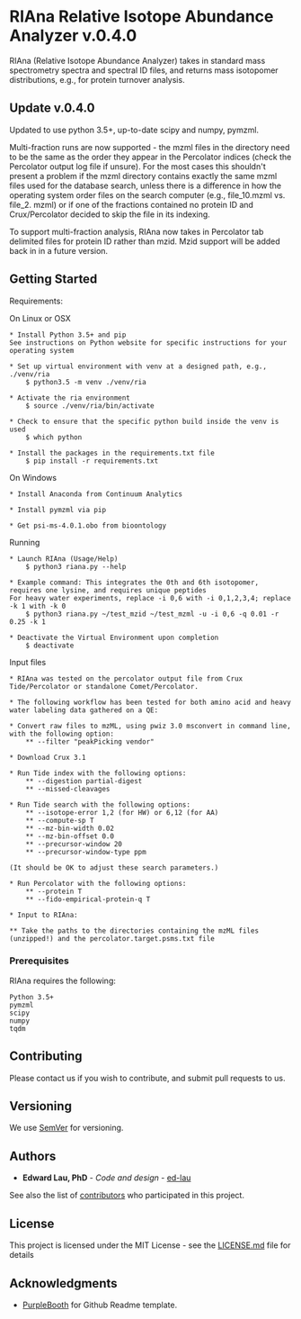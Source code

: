 # RIAna Relative Isotope Abundance Analyzer v.0.4.0

RIAna (Relative Isotope Abundance Analyzer) takes in standard mass spectrometry spectra and spectral ID files,
and returns mass isotopomer distributions, e.g., for protein turnover analysis.

## Update v.0.4.0

Updated to use python 3.5+, up-to-date scipy and numpy, pymzml.

Multi-fraction runs are now supported - the mzml files in the directory need to be the same as the order they appear
in the Percolator indices (check the Percolator output log file if unsure). For the most cases this shouldn't present a problem if
the mzml directory contains exactly the same mzml files used for the database search, unless there is a difference
in how the operating system order files on the search computer (e.g., file_10.mzml vs. file_2. mzml) or if one of the
fractions contained no protein ID and Crux/Percolator decided to skip the file in its indexing.

To support multi-fraction analysis, RIAna now takes in Percolator tab delimited files for protein ID rather than mzid.
Mzid support will be added back in in a future version.


## Getting Started

Requirements:

On Linux or OSX

	* Install Python 3.5+ and pip
	See instructions on Python website for specific instructions for your operating system

	* Set up virtual environment with venv at a designed path, e.g., ./venv/ria
		$ python3.5 -m venv ./venv/ria

	* Activate the ria environment
		$ source ./venv/ria/bin/activate

	* Check to ensure that the specific python build inside the venv is used
		$ which python

	* Install the packages in the requirements.txt file
		$ pip install -r requirements.txt

On Windows

	* Install Anaconda from Continuum Analytics

	* Install pymzml via pip

	* Get psi-ms-4.0.1.obo from bioontology


Running
	
	* Launch RIAna (Usage/Help)
		$ python3 riana.py --help

	* Example command: This integrates the 0th and 6th isotopomer, requires one lysine, and requires unique peptides
	For heavy water experiments, replace -i 0,6 with -i 0,1,2,3,4; replace -k 1 with -k 0
		$ python3 riana.py ~/test_mzid ~/test_mzml -u -i 0,6 -q 0.01 -r 0.25 -k 1

	* Deactivate the Virtual Environment upon completion
		$ deactivate


Input files

	* RIAna was tested on the percolator output file from Crux Tide/Percolator or standalone Comet/Percolator.

	* The following workflow has been tested for both amino acid and heavy water labeling data gathered on a QE:

	* Convert raw files to mzML, using pwiz 3.0 msconvert in command line, with the following option:
		** --filter "peakPicking vendor"

	* Download Crux 3.1

	* Run Tide index with the following options:
	    ** --digestion partial-digest
	    ** --missed-cleavages

	* Run Tide search with the following options:
		** --isotope-error 1,2 (for HW) or 6,12 (for AA)
		** --compute-sp T
		** --mz-bin-width 0.02
		** --mz-bin-offset 0.0
		** --precursor-window 20
		** --precursor-window-type ppm

	(It should be OK to adjust these search parameters.)

	* Run Percolator with the following options:
		** --protein T
		** --fido-empirical-protein-q T

    * Input to RIAna:

	** Take the paths to the directories containing the mzML files (unzipped!) and the percolator.target.psms.txt file


### Prerequisites

RIAna requires the following:

```
Python 3.5+
pymzml
scipy
numpy
tqdm

```


## Contributing

Please contact us if you wish to contribute, and submit pull requests to us.


## Versioning

We use [SemVer](http://semver.org/) for versioning.


## Authors

* **Edward Lau, PhD** - *Code and design* - [ed-lau](https://github.com/ed-lau)

See also the list of [contributors](https://github.com/ed-lau/pymzml_integrator/graphs/contributors) who participated in this project.


## License

This project is licensed under the MIT License - see the [LICENSE.md](LICENSE.md) file for details


## Acknowledgments

* [PurpleBooth](https://github.com/PurpleBooth) for Github Readme template.



